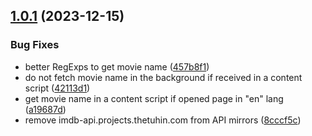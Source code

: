 

## [1.0.1](https://github.com/onikienko/disney-plus-ratings-extension/compare/v1.0.0...v1.0.1) (2023-12-15)


### Bug Fixes

* better RegExps to get movie name ([457b8f1](https://github.com/onikienko/disney-plus-ratings-extension/commit/457b8f100f30db0cdb3169f45e3e99f2d5386fe3))
* do not fetch movie name in the background if received in a content script ([42113d1](https://github.com/onikienko/disney-plus-ratings-extension/commit/42113d1adbb339175fd858b733340873dbde8cdf))
* get movie name in a content script if opened page in "en" lang ([a19687d](https://github.com/onikienko/disney-plus-ratings-extension/commit/a19687d8f1a1df516b73cb2a176b0f7ca286b1f1))
* remove imdb-api.projects.thetuhin.com from API mirrors ([8cccf5c](https://github.com/onikienko/disney-plus-ratings-extension/commit/8cccf5ca597f735c1877c5735a473b75b23796fc))